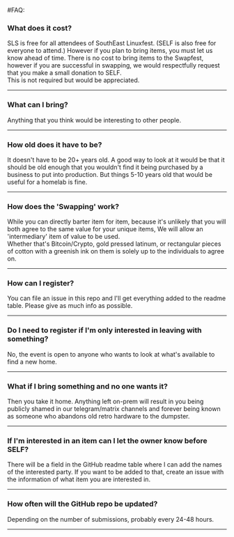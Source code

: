 #FAQ:


### What does it cost?

SLS is free for all attendees of SouthEast Linuxfest. (SELF is also free for everyone to attend.)  However if you plan to bring items, you must let us know ahead of time.
There is no cost to bring items to the Swapfest, however if you are successful in swapping,  we would respectfully request that you make a small donation to SELF.  
This is not required but would be appreciated.
***

### What can I bring?

Anything that you think would be interesting to other people.
***

### How old does it have to be?

It doesn't have to be 20+ years old.  A good way to look at it would be that it should be old enough that you wouldn't find it being purchased by a business to put into production.  But things 5-10 years old that would be useful for a homelab is fine.
***

### How does the 'Swapping' work?

While you can directly barter item for item, because it's unlikely that you will both agree to the same value for your unique items, We will allow an 'intermediary' item of value to be used.  
Whether that's Bitcoin/Crypto, gold pressed latinum, or rectangular pieces of cotton with a greenish ink on them is solely up to the individuals to agree on.
***

### How can I register?

You can file an issue in this repo and I'll get everything added to the readme table.  Please give as much info as possible.  
***

### Do I need to register if I'm only interested in leaving with something?

No, the event is open to anyone who wants to look at what's available to find a new home.
***

### What if I bring something and no one wants it?

Then you take it home.  Anything left on-prem will result in you being publicly shamed in our telegram/matrix channels and forever being known as someone who abandons old retro hardware to the dumpster.
***

### If I'm interested in an item can I let the owner know before SELF?

There will be a field in the GitHub readme table where I can add the names of the interested party. If you want to be added to that, create an issue with the information of what item you are interested in.
***

### How often will the GitHub repo be updated?

Depending on the number of submissions, probably every 24-48 hours.
***
